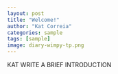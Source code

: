 ```yaml
---
layout: post
title: "Welcome!"
author: "Kat Correia"
categories: sample
tags: [sample]
image: diary-wimpy-tp.png
---
```



KAT WRITE A BRIEF INTRODUCTION
